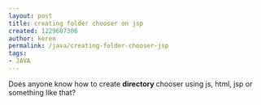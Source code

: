 ```yaml
---
layout: post
title: creating folder chooser on jsp
created: 1229607306
author: keren
permalink: /java/creating-folder-chooser-jsp
tags:
- JAVA
---
```

<p>Does anyone know how to create <strong>directory </strong>chooser using js, html, jsp or something like that?</p>

